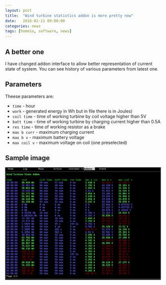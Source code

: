 ```yaml
---
layout: post
title:  "Wind turbine statistics addon is more pretty now"
date:   2016-02-11 09:00:00
categories: news
tags: [homeio, software, news]
---
```


A better one
------------

I have changed addon interface to allow better representation of current
state of system. You can see history of various parameters from latest one.

Parameters
----------

Theese parameters are:

* `time` - hour
* `work` - generated energy in Wh but in file there is in Joules)
* `coil time` - time of working turbine by coil voltage higher than 5V
* `batt time` - time of working turbine by charging current higher than 0.5A
* `res time` - time of working resistor as a brake
* `max b curr` - maximum charging current
* `max b v` - maximum battery voltage
* `max coil v` - maximum voltage on coil (one preselected)

Sample image
------------

![Wind turbine statistics](/images/nc_addon_wind_stats.png)
